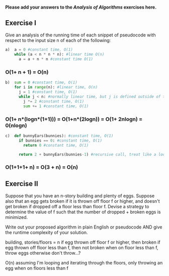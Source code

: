 #### Please add your answers to the ***Analysis of  Algorithms*** exercises here.

## Exercise I

Give an analysis of the running time of each snippet of
pseudocode with respect to the input size n of each of the following:

```python
a)  a = 0 #constant time, O(1)
    while (a < n * n * n): #linear time O(n)
      a = a + n * n #constant time O(1)
```
### O(1+ n + 1) = O(n)


```python
b)  sum = 0 #constant time, O(1)
    for i in range(n): #linear time, O(n)
      j = 1 #constant time, O(1)
      while j < n: #normally linear time, but j is defined outside of the function; O(logn)
        j *= 2 #constant time, O(1)
        sum += 1 #constant time, O(1)
```
### O(1+ n*(logn*(1+1))) = O(1+n*(2logn)) = O(1+ 2nlogn) = 0(nlogn)

```python
c)  def bunnyEars(bunnies): #constant time, O(1)
      if bunnies == 0: #constant time, O(1)
        return 0 #constant time, O(1)

      return 2 + bunnyEars(bunnies-1) #recursive call, treat like a loop; linear time O(n)
```
### O(1+1+1+ n) = O(3 + n) = O(n)

## Exercise II

Suppose that you have an n-story building and plenty of eggs. Suppose also that an egg gets broken if it is thrown off floor f or higher, and doesn't get broken if dropped off a floor less than floor f. Devise a strategy to determine the value of f such that the number of dropped + broken eggs is minimized.

Write out your proposed algorithm in plain English or pseudocode AND give the runtime complexity of your solution.


building, stories/floors = n
if egg thrown off floor f or higher, then broken
if egg thrown off floor less than f, then not broken
when on floor less than f, throw eggs otherwise don't throw...?

O(n) assuming I'm looping and iterating through the floors, only throwing an egg when on floors less than f
